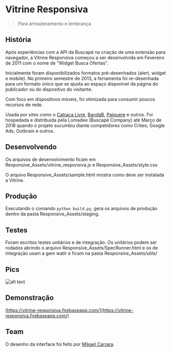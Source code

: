 # Vitrine Responsiva
> Para armazenamento e lembrança

## História
Após experiências com a API da Buscapé na criação de uma extensão para navegador, a Vitrine Responsiva começou a ser desenvolvida em Fevereiro de 2011 com o nome de "Widget Busca Ofertas".

Inicialmente foram disponibilizados formatos pré-desenhados (alert, widget e mobile). No primeiro semestre de 2013, a ferramenta foi re-desenhada para um formato único que se ajusta ao espaço disponível da página do publicador ou do dispositivo do visitante. 

Com foco em dispositivos móveis, foi otimizada para consumir poucos recursos de rede.

Usada por sites como o [Catraca Livre](http://catracalivre.com.br), [BandaB](https://bandab.com.br), [Paiquere](https://www.paiquere.com.br/) e outros. Foi hospedada e distribuida pela Lomadee (Buscapé Company) até Março de 2018 quando o projeto sucumbiu diante competidores como Criteo, Google Ads, Outbrain e outros.

## Desenvolvendo
Os arquivos de desenvolvimento ficam em Responsive_Assets/vitrine_responsiva.js e Responsive_Assets/style.css

O arquivo Responsive_Assets/sample.html mostra como deve ser instalada a Vitrine.

## Produção
Executando o comando `python build.py`, gera os arquivos de produção dentro da pasta Responsive_Assets/staging.

## Testes
Foram escritos testes unitários e de integração.
Os unitários podem ser rodados abrindo o arquivo Responsive_Assets/SpecRunner.html e os de integração usam a gem watir e ficam na pasta Responsive_Assets/utils/

## Pics
![alt text](https://raw.githubusercontent.com/dirceup/vitrine-responsiva/master/pics.png)

## Demonstração
[https://vitrine-responsiva.firebaseapp.com/](https://vitrine-responsiva.firebaseapp.com/)

## Team
O desenho da interface foi feito por [Mikael Carrara](https://github.com/mikaelcarrara).
